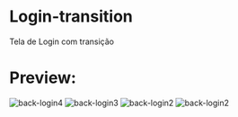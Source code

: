 # Login-transition
Tela de Login com transição 
# Preview:



![back-login4](https://user-images.githubusercontent.com/101675852/194686657-ceda79c1-74b2-4c85-a28b-34926aa991b0.png)
![back-login3](https://user-images.githubusercontent.com/101675852/194686667-b8dab5c3-9076-41ee-bb94-9b31eb1090cc.png)
![back-login2](https://user-images.githubusercontent.com/101675852/194686669-64421823-7a57-4972-a726-0b6303665270.png)
![back-login2](https://user-images.githubusercontent.com/101675852/194686672-72d2ccd5-a693-4625-8739-ef12e92147fd.png)
